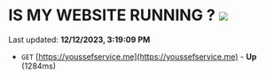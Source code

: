 # IS MY WEBSITE RUNNING ? [![](https://img.shields.io/static/v1?label=Sponsor&message=%E2%9D%A4&logo=GitHub&color=%23fe8e86)](https://github.com/sponsors/<username>)

Last updated: **12/12/2023, 3:19:09 PM**

- `GET` [https://youssefservice.me](https://youssefservice.me) - **Up** (1284ms)

